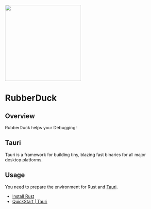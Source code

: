 <image src="https://github.com/imkoga002/rs-rubberduck/blob/master/src/assets/rubberduck1.png" width=250px>

# RubberDuck

## Overview
RubberDuck helps your Debugging!

## Tauri
Tauri is a framework for building tiny, blazing fast binaries for all major desktop platforms.

## Usage
You need to prepare the environment for Rust and [Tauri](https://tauri.app).

- [Install Rust](https://www.rust-lang.org/tools/install)
- [QuickStart | Tauri](https://v2.tauri.app/start/)
